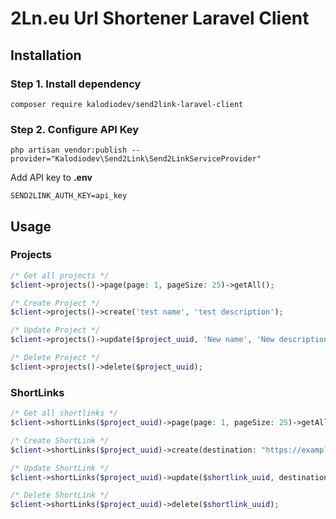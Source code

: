 # 2Ln.eu Url Shortener Laravel Client

## Installation

### Step 1. Install dependency
```
composer require kalodiodev/send2link-laravel-client
```

### Step 2. Configure API Key
```
php artisan vendor:publish --provider="Kalodiodev\Send2Link\Send2LinkServiceProvider"
```

Add API key to **.env**
```
SEND2LINK_AUTH_KEY=api_key
```

## Usage

### Projects

```php
/* Get all projects */
$client->projects()->page(page: 1, pageSize: 25)->getAll();

/* Create Project */
$client->projects()->create('test name', 'test description');

/* Update Project */
$client->projects()->update($project_uuid, 'New name', 'New description');

/* Delete Project */
$client->projects()->delete($project_uuid);
```

### ShortLinks

```php
/* Get all shortlinks */
$client->shortLinks($project_uuid)->page(page: 1, pageSize: 25)->getAll();

/* Create ShortLink */
$client->shortLinks($project_uuid)->create(destination: "https://example.com", enabled: true);

/* Update ShortLink */
$client->shortLinks($project_uuid)->update($shortlink_uuid, destination: "https://github.com", enabled: false);

/* Delete ShortLink */
$client->shortLinks($project_uuid)->delete($shortlink_uuid);
```
